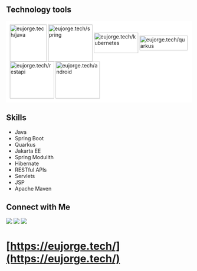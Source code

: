 
## Technology tools
<div style="display: inline-block; background-color: white; padding: 10px;">
   <img align="center" alt="eujorge.tech/java" height="100" width="100" src="https://cdn-icons-png.flaticon.com/512/1183/1183669.png">
   <img align="center" alt="eujorge.tech/spring" height="100" width="120" src="https://miro.medium.com/v2/resize:fit:1100/0*5FEJ7emIEAxZRCQF">
   <img align="center" alt="eujorge.tech/kubernetes" height="55" width="120" src="https://media.licdn.com/dms/image/C4D12AQFzGiVjb94Pxg/article-cover_image-shrink_720_1280/0/1635316789230?e=2147483647&v=beta&t=TxZlzlC-NsseBsUPVIEs9a7GB4wTzmz0iw9qdrjNI18">
   <img align="center" alt="eujorge.tech/quarkus" height="40" width="130" src="https://upload.wikimedia.org/wikipedia/commons/thumb/8/83/Quarkus-logo.svg/2560px-Quarkus-logo.svg.png">
   <img align="center" alt="eujorge.tech/restapi" height="100" width="120" src="https://keenethics.com/wp-content/uploads/2022/01/rest-api-1.svg">
   <img align="center" alt="eujorge.tech/android" height="100" width="120" src="https://logodownload.org/wp-content/uploads/2015/05/android-logo-1-2.png">
</div>


  ## Skills
- Java
- Spring Boot
- Quarkus
- Jakarta EE
- Spring Modulith
- Hibernate
- RESTful APIs
- Servlets
- JSP
- Apache Maven
 
## Connect with Me

<div> 
  <a href="https://www.instagram.com/eujorge.tech" target="_blank"><img src="https://img.shields.io/badge/-Instagram-%23E4405F?style=for-the-badge&logo=instagram&logoColor=white" target="_blank"></a>
  <a href="https://www.linkedin.com/in/jorgeloliveira/" target="_blank"><img src="https://img.shields.io/badge/-LinkedIn-%230077B5?style=for-the-badge&logo=linkedin&logoColor=white" target="_blank"></a>
  <a href="mailto:softwareeujorge.tech@gmail.com"><img src="https://img.shields.io/badge/-Gmail-%23333?style=for-the-badge&logo=gmail&logoColor=white" target="_blank"></a>
</div>

# [https://eujorge.tech/](https://eujorge.tech/)




